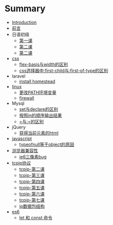 # Summary

* [Introduction](README.md)
* [前言](README.MD)
* 日语初级
  * [第一课](di-yi-ke.md)
  * [第二课](di-er-ke.md)
  * [第二课](di-er-ke.md)
* [css](css.md)
  * [flex-basis与width的区别](css/flex-basisyu-width-de-qu-bie.md)
  * [css选择器中:first-child与:first-of-type的区别](css/cssxuan-ze-qi-4e2d3a-first-child-4e0e3a-first-of-type-de-qu-bie.md)
* laravel
  * [install homestead](install-homestead.md)
* [linux](linux.md)
  * [更改PATH环境变量](change-path.md)
  * [firewall](firewall.md)
* Mysql
  * [set与declare的区别](set-declare.md)
  * [按照in的顺序输出结果](in-order.md)
  * [=与:=的区别](two-equals.md)
* jQuery
  * [获得当前元素的html](get-current-html.md)
* [javascript](javascript.md)
  * [typeofnull等于object的原因](typeofnull.md)
* [浏览器兼容性](liu-lan-qi-jian-rong-xing.md)
  * [ie6三像素bug](liu-lan-qi-jian-rong-xing/ie6san-xiang-su-bug.md)
* [tcpip协议](tcpipxie-yi.md)
  * [tcpip-第二课](tcpipxie-yi/tcpipdi-er-ke.md)
  * [tcpip-第三课](tcpipxie-yi/tcpipdi-san-ke.md)
  * [tcpip-第四课](tcpipxie-yi/tcpipdi-si-ke.md)
  * [tcpip-第五课](tcpipxie-yi/tcpipdi-wu-ke.md)
  * [tcpip-第六课](tcpipxie-yi/tcpipdi-liu-ke.md)
  * [tcpip-第七课](tcpipxie-yi/tcpipdi-qi-ke.md)
  * [ip数据包结构](tcpipxie-yi/ipshu-ju-bao-jie-gou.md)
* [es6](es6.md)
  * [let 和 const 命令](es6/let-he-const-ming-ling.md)

